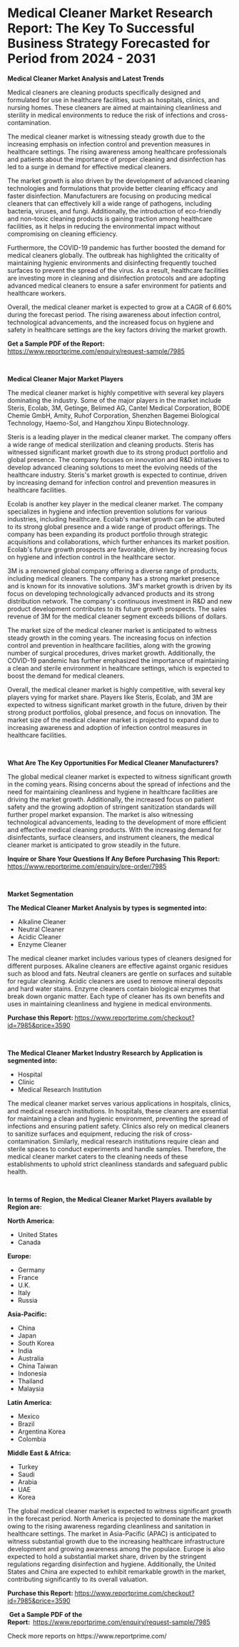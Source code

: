 <p><h1>Medical Cleaner Market Research Report: The Key To Successful Business Strategy Forecasted for Period from 2024 - 2031</h1></p><p><strong>Medical Cleaner Market Analysis and Latest Trends</strong></p>
<p><p>Medical cleaners are cleaning products specifically designed and formulated for use in healthcare facilities, such as hospitals, clinics, and nursing homes. These cleaners are aimed at maintaining cleanliness and sterility in medical environments to reduce the risk of infections and cross-contamination.</p><p>The medical cleaner market is witnessing steady growth due to the increasing emphasis on infection control and prevention measures in healthcare settings. The rising awareness among healthcare professionals and patients about the importance of proper cleaning and disinfection has led to a surge in demand for effective medical cleaners.</p><p>The market growth is also driven by the development of advanced cleaning technologies and formulations that provide better cleaning efficacy and faster disinfection. Manufacturers are focusing on producing medical cleaners that can effectively kill a wide range of pathogens, including bacteria, viruses, and fungi. Additionally, the introduction of eco-friendly and non-toxic cleaning products is gaining traction among healthcare facilities, as it helps in reducing the environmental impact without compromising on cleaning efficiency.</p><p>Furthermore, the COVID-19 pandemic has further boosted the demand for medical cleaners globally. The outbreak has highlighted the criticality of maintaining hygienic environments and disinfecting frequently touched surfaces to prevent the spread of the virus. As a result, healthcare facilities are investing more in cleaning and disinfection protocols and are adopting advanced medical cleaners to ensure a safer environment for patients and healthcare workers.</p><p>Overall, the medical cleaner market is expected to grow at a CAGR of 6.60% during the forecast period. The rising awareness about infection control, technological advancements, and the increased focus on hygiene and safety in healthcare settings are the key factors driving the market growth.</p></p>
<p><strong>Get a Sample PDF of the Report:&nbsp;</strong> <a href="https://www.reportprime.com/enquiry/request-sample/7985">https://www.reportprime.com/enquiry/request-sample/7985</a></p>
<p>&nbsp;</p>
<p><strong>Medical Cleaner Major Market Players</strong></p>
<p><p>The medical cleaner market is highly competitive with several key players dominating the industry. Some of the major players in the market include Steris, Ecolab, 3M, Getinge, Belimed AG, Cantel Medical Corporation, BODE Chemie GmbH, Amity, Ruhof Corporation, Shenzhen Bagemei Biological Technology, Haemo-Sol, and Hangzhou Xinpu Biotechnology.</p><p>Steris is a leading player in the medical cleaner market. The company offers a wide range of medical sterilization and cleaning products. Steris has witnessed significant market growth due to its strong product portfolio and global presence. The company focuses on innovation and R&D initiatives to develop advanced cleaning solutions to meet the evolving needs of the healthcare industry. Steris's market growth is expected to continue, driven by increasing demand for infection control and prevention measures in healthcare facilities.</p><p>Ecolab is another key player in the medical cleaner market. The company specializes in hygiene and infection prevention solutions for various industries, including healthcare. Ecolab's market growth can be attributed to its strong global presence and a wide range of product offerings. The company has been expanding its product portfolio through strategic acquisitions and collaborations, which further enhances its market position. Ecolab's future growth prospects are favorable, driven by increasing focus on hygiene and infection control in the healthcare sector.</p><p>3M is a renowned global company offering a diverse range of products, including medical cleaners. The company has a strong market presence and is known for its innovative solutions. 3M's market growth is driven by its focus on developing technologically advanced products and its strong distribution network. The company's continuous investment in R&D and new product development contributes to its future growth prospects. The sales revenue of 3M for the medical cleaner segment exceeds billions of dollars.</p><p>The market size of the medical cleaner market is anticipated to witness steady growth in the coming years. The increasing focus on infection control and prevention in healthcare facilities, along with the growing number of surgical procedures, drives market growth. Additionally, the COVID-19 pandemic has further emphasized the importance of maintaining a clean and sterile environment in healthcare settings, which is expected to boost the demand for medical cleaners.</p><p>Overall, the medical cleaner market is highly competitive, with several key players vying for market share. Players like Steris, Ecolab, and 3M are expected to witness significant market growth in the future, driven by their strong product portfolios, global presence, and focus on innovation. The market size of the medical cleaner market is projected to expand due to increasing awareness and adoption of infection control measures in healthcare facilities.</p></p>
<p>&nbsp;</p>
<p><strong>What Are The Key Opportunities For Medical Cleaner Manufacturers?</strong></p>
<p><p>The global medical cleaner market is expected to witness significant growth in the coming years. Rising concerns about the spread of infections and the need for maintaining cleanliness and hygiene in healthcare facilities are driving the market growth. Additionally, the increased focus on patient safety and the growing adoption of stringent sanitization standards will further propel market expansion. The market is also witnessing technological advancements, leading to the development of more efficient and effective medical cleaning products. With the increasing demand for disinfectants, surface cleansers, and instrument cleaners, the medical cleaner market is anticipated to grow steadily in the future.</p></p>
<p><strong>Inquire or Share Your Questions If Any Before Purchasing This Report:</strong> <a href="https://www.reportprime.com/enquiry/pre-order/7985">https://www.reportprime.com/enquiry/pre-order/7985</a></p>
<p>&nbsp;</p>
<p><strong>Market Segmentation</strong></p>
<p><strong>The Medical Cleaner Market Analysis by types is segmented into:</strong></p>
<p><ul><li>Alkaline Cleaner</li><li>Neutral Cleaner</li><li>Acidic Cleaner</li><li>Enzyme Cleaner</li></ul></p>
<p><p>The medical cleaner market includes various types of cleaners designed for different purposes. Alkaline cleaners are effective against organic residues such as blood and fats. Neutral cleaners are gentle on surfaces and suitable for regular cleaning. Acidic cleaners are used to remove mineral deposits and hard water stains. Enzyme cleaners contain biological enzymes that break down organic matter. Each type of cleaner has its own benefits and uses in maintaining cleanliness and hygiene in medical environments.</p></p>
<p><strong>Purchase this Report:&nbsp;</strong><a href="https://www.reportprime.com/checkout?id=7985&price=3590">https://www.reportprime.com/checkout?id=7985&price=3590</a></p>
<p>&nbsp;</p>
<p><strong>The Medical Cleaner Market Industry Research by Application is segmented into:</strong></p>
<p><ul><li>Hospital</li><li>Clinic</li><li>Medical Research Institution</li></ul></p>
<p><p>The medical cleaner market serves various applications in hospitals, clinics, and medical research institutions. In hospitals, these cleaners are essential for maintaining a clean and hygienic environment, preventing the spread of infections and ensuring patient safety. Clinics also rely on medical cleaners to sanitize surfaces and equipment, reducing the risk of cross-contamination. Similarly, medical research institutions require clean and sterile spaces to conduct experiments and handle samples. Therefore, the medical cleaner market caters to the cleaning needs of these establishments to uphold strict cleanliness standards and safeguard public health.</p></p>
<p>&nbsp;</p>
<p><strong>In terms of Region, the Medical Cleaner Market Players available by Region are:</strong></p>
<p>
    <p> <strong> North America: </strong>
        <ul>
            <li>United States</li>
            <li>Canada</li>
        </ul>
        </p> 
    <p> <strong> Europe: </strong>
        <ul>
            <li>Germany</li>
            <li>France</li>
            <li>U.K.</li>
            <li>Italy</li>
            <li>Russia</li>
        </ul>
        </p> 
    <p> <strong> Asia-Pacific: </strong>
        <ul>
            <li>China</li>
            <li>Japan</li>
            <li>South Korea</li>
            <li>India</li>
            <li>Australia</li>
            <li>China Taiwan</li>
            <li>Indonesia</li>
            <li>Thailand</li>
            <li>Malaysia</li>
        </ul>
        </p> 
    <p> <strong> Latin America: </strong>
        <ul>
            <li>Mexico</li>
            <li>Brazil</li>
            <li>Argentina Korea</li>
            <li>Colombia</li>
        </ul>
        </p> 
    <p> <strong> Middle East & Africa: </strong>
        <ul>
            <li>Turkey</li>
            <li>Saudi</li>
            <li>Arabia</li>
            <li>UAE</li>
            <li>Korea</li>
        </ul>
    </p>
    </p>
<p><p>The global medical cleaner market is expected to witness significant growth in the forecast period. North America is projected to dominate the market owing to the rising awareness regarding cleanliness and sanitation in healthcare settings. The market in Asia-Pacific (APAC) is anticipated to witness substantial growth due to the increasing healthcare infrastructure development and growing awareness among the populace. Europe is also expected to hold a substantial market share, driven by the stringent regulations regarding disinfection and hygiene. Additionally, the United States and China are expected to exhibit remarkable growth in the market, contributing significantly to its overall valuation.</p></p>
<p><strong>Purchase this Report: </strong><a href="https://www.reportprime.com/checkout?id=7985&price=3590">https://www.reportprime.com/checkout?id=7985&price=3590</a></p>
<p>&nbsp;<strong>Get a Sample PDF of the Report:&nbsp;&nbsp;</strong><a href="https://www.reportprime.com/enquiry/request-sample/7985">https://www.reportprime.com/enquiry/request-sample/7985</a></p>
<p><strong></strong></p>
<p>Check more reports on https://www.reportprime.com/</p>
